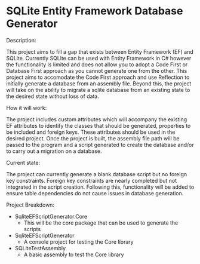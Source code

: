 # SQLite Entity Framework Database Generator

Description:

This project aims to fill a gap that exists between Entity Framework (EF) and SQLite. Currently SQLite can be used with Entity Framework in C# however the functionality is limited and does not allow you to adopt a Code First or Database First approach as you cannot generate one from the other. This project aims to accomodate the Code First approach and use Reflection to initially generate a database from an assembly file. Beyond this, the project will take on the ability to migrate a sqlite database from an existing state to the desired state without loss of data.

How it will work:

The project includes custom attributes which will accompany the existing EF attributes to identify the classes that should be generated, properties to be included and foreign keys. These attributes should be used in the desired project. Once the project is built, the assembly file path will be passed to the program and a script generated to create the database and/or to carry out a migration on a database.

Current state:

The project can currently generate a blank database script but no foreign key constraints. Foreign key constraints are nearly completed but not integrated in the script creation. Following this, functionality will be added to ensure table dependencies do not cause issues in database generation.

Project Breakdown:
*	SqliteEFScriptGenerator.Core
	*	This will be the core package that can be used to generate the scripts
*	SqliteEFScriptGenerator
	*	A console project for testing the Core library
*	SQLiteTestAssembly
	*	A basic assembly to test the Core library
